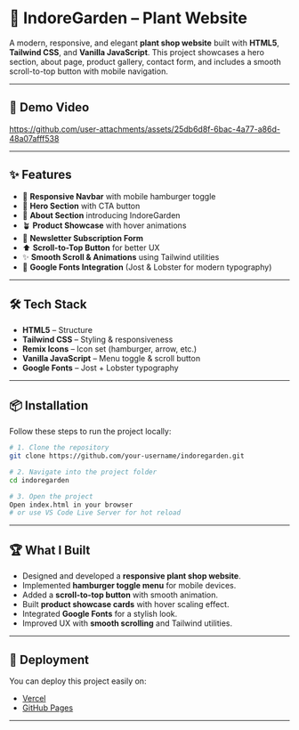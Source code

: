 # 🌿 IndoreGarden – Plant Website

A modern, responsive, and elegant **plant shop website** built with **HTML5**, **Tailwind CSS**, and **Vanilla JavaScript**.
This project showcases a hero section, about page, product gallery, contact form, and includes a smooth scroll-to-top button with mobile navigation.

---

## 🎥 Demo Video



https://github.com/user-attachments/assets/25db6d8f-6bac-4a77-a86d-48a07afff538


---

## ✨ Features

* 🌱 **Responsive Navbar** with mobile hamburger toggle
* 🏡 **Hero Section** with CTA button
* 🌿 **About Section** introducing IndoreGarden
* 🪴 **Product Showcase** with hover animations
* 📩 **Newsletter Subscription Form**
* ⬆️ **Scroll-to-Top Button** for better UX
* ✨ **Smooth Scroll & Animations** using Tailwind utilities
* 🎨 **Google Fonts Integration** (Jost & Lobster for modern typography)

---

## 🛠️ Tech Stack

* **HTML5** – Structure
* **Tailwind CSS** – Styling & responsiveness
* **Remix Icons** – Icon set (hamburger, arrow, etc.)
* **Vanilla JavaScript** – Menu toggle & scroll button
* **Google Fonts** – Jost + Lobster typography

---

## 📦 Installation

Follow these steps to run the project locally:

```bash
# 1. Clone the repository
git clone https://github.com/your-username/indoregarden.git

# 2. Navigate into the project folder
cd indoregarden

# 3. Open the project
Open index.html in your browser 
# or use VS Code Live Server for hot reload
```

---

## 🏆 What I Built

* Designed and developed a **responsive plant shop website**.
* Implemented **hamburger toggle menu** for mobile devices.
* Added a **scroll-to-top button** with smooth animation.
* Built **product showcase cards** with hover scaling effect.
* Integrated **Google Fonts** for a stylish look.
* Improved UX with **smooth scrolling** and Tailwind utilities.

---

## 🚀 Deployment

You can deploy this project easily on:

* [Vercel](https://vercel.com/)
* [GitHub Pages](https://pages.github.com/)


---

